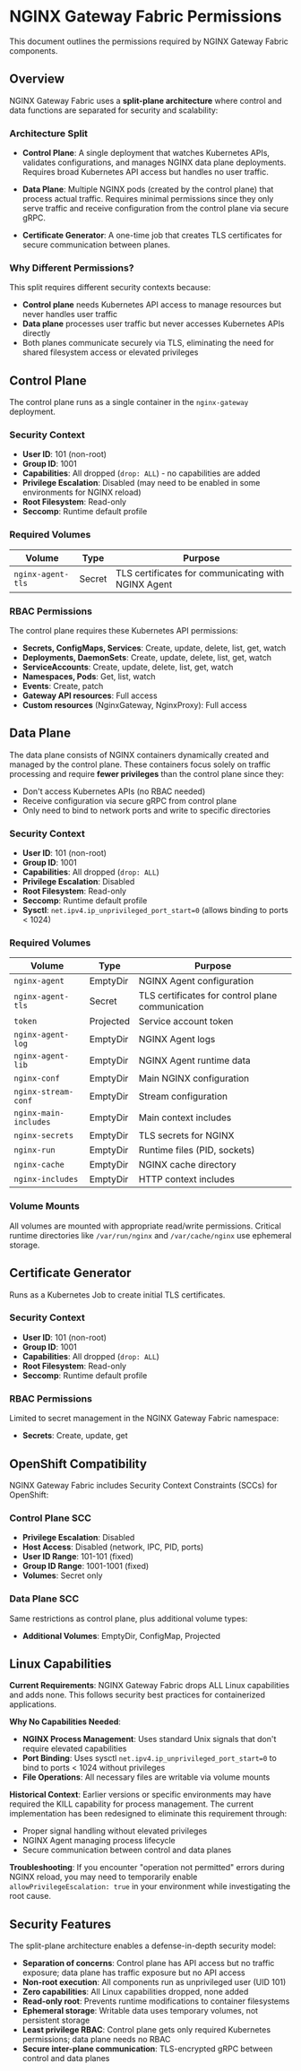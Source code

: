 # NGINX Gateway Fabric Permissions

This document outlines the permissions required by NGINX Gateway Fabric components.

## Overview

NGINX Gateway Fabric uses a **split-plane architecture** where control and data functions are separated for security and scalability:

### Architecture Split

- **Control Plane**: A single deployment that watches Kubernetes APIs, validates configurations, and manages NGINX data plane deployments. Requires broad Kubernetes API access but handles no user traffic.

- **Data Plane**: Multiple NGINX pods (created by the control plane) that process actual traffic. Requires minimal permissions since they only serve traffic and receive configuration from the control plane via secure gRPC.

- **Certificate Generator**: A one-time job that creates TLS certificates for secure communication between planes.

### Why Different Permissions?

This split requires different security contexts because:

- **Control plane** needs Kubernetes API access to manage resources but never handles user traffic
- **Data plane** processes user traffic but never accesses Kubernetes APIs directly
- Both planes communicate securely via TLS, eliminating the need for shared filesystem access or elevated privileges

## Control Plane

The control plane runs as a single container in the `nginx-gateway` deployment.

### Security Context

- **User ID**: 101 (non-root)
- **Group ID**: 1001
- **Capabilities**: All dropped (`drop: ALL`) - no capabilities are added
- **Privilege Escalation**: Disabled (may need to be enabled in some environments for NGINX reload)
- **Root Filesystem**: Read-only
- **Seccomp**: Runtime default profile

### Required Volumes

| Volume | Type | Purpose |
|--------|------|---------|
| `nginx-agent-tls` | Secret | TLS certificates for communicating with NGINX Agent |

### RBAC Permissions

The control plane requires these Kubernetes API permissions:

- **Secrets, ConfigMaps, Services**: Create, update, delete, list, get, watch
- **Deployments, DaemonSets**: Create, update, delete, list, get, watch
- **ServiceAccounts**: Create, update, delete, list, get, watch
- **Namespaces, Pods**: Get, list, watch
- **Events**: Create, patch
- **Gateway API resources**: Full access
- **Custom resources** (NginxGateway, NginxProxy): Full access

## Data Plane

The data plane consists of NGINX containers dynamically created and managed by the control plane. These containers focus solely on traffic processing and require **fewer privileges** than the control plane since they:

- Don't access Kubernetes APIs (no RBAC needed)
- Receive configuration via secure gRPC from control plane
- Only need to bind to network ports and write to specific directories

### Security Context

- **User ID**: 101 (non-root)
- **Group ID**: 1001
- **Capabilities**: All dropped (`drop: ALL`)
- **Privilege Escalation**: Disabled
- **Root Filesystem**: Read-only
- **Seccomp**: Runtime default profile
- **Sysctl**: `net.ipv4.ip_unprivileged_port_start=0` (allows binding to ports < 1024)

### Required Volumes

| Volume | Type | Purpose |
|--------|------|---------|
| `nginx-agent` | EmptyDir | NGINX Agent configuration |
| `nginx-agent-tls` | Secret | TLS certificates for control plane communication |
| `token` | Projected | Service account token |
| `nginx-agent-log` | EmptyDir | NGINX Agent logs |
| `nginx-agent-lib` | EmptyDir | NGINX Agent runtime data |
| `nginx-conf` | EmptyDir | Main NGINX configuration |
| `nginx-stream-conf` | EmptyDir | Stream configuration |
| `nginx-main-includes` | EmptyDir | Main context includes |
| `nginx-secrets` | EmptyDir | TLS secrets for NGINX |
| `nginx-run` | EmptyDir | Runtime files (PID, sockets) |
| `nginx-cache` | EmptyDir | NGINX cache directory |
| `nginx-includes` | EmptyDir | HTTP context includes |

### Volume Mounts

All volumes are mounted with appropriate read/write permissions. Critical runtime directories like `/var/run/nginx` and `/var/cache/nginx` use ephemeral storage.

## Certificate Generator

Runs as a Kubernetes Job to create initial TLS certificates.

### Security Context

- **User ID**: 101 (non-root)
- **Group ID**: 1001
- **Capabilities**: All dropped (`drop: ALL`)
- **Root Filesystem**: Read-only
- **Seccomp**: Runtime default profile

### RBAC Permissions

Limited to secret management in the NGINX Gateway Fabric namespace:

- **Secrets**: Create, update, get

## OpenShift Compatibility

NGINX Gateway Fabric includes Security Context Constraints (SCCs) for OpenShift:

### Control Plane SCC

- **Privilege Escalation**: Disabled
- **Host Access**: Disabled (network, IPC, PID, ports)
- **User ID Range**: 101-101 (fixed)
- **Group ID Range**: 1001-1001 (fixed)
- **Volumes**: Secret only

### Data Plane SCC

Same restrictions as control plane, plus additional volume types:

- **Additional Volumes**: EmptyDir, ConfigMap, Projected

## Linux Capabilities

**Current Requirements**: NGINX Gateway Fabric drops ALL Linux capabilities and adds none. This follows security best practices for containerized applications.

**Why No Capabilities Needed**:

- **NGINX Process Management**: Uses standard Unix signals that don't require elevated capabilities
- **Port Binding**: Uses sysctl `net.ipv4.ip_unprivileged_port_start=0` to bind to ports < 1024 without privileges
- **File Operations**: All necessary files are writable via volume mounts

**Historical Context**: Earlier versions or specific environments may have required the KILL capability for process management. The current implementation has been redesigned to eliminate this requirement through:

- Proper signal handling without elevated privileges
- NGINX Agent managing process lifecycle
- Secure communication between control and data planes

**Troubleshooting**: If you encounter "operation not permitted" errors during NGINX reload, you may need to temporarily enable `allowPrivilegeEscalation: true` in your environment while investigating the root cause.

## Security Features

The split-plane architecture enables a defense-in-depth security model:

- **Separation of concerns**: Control plane has API access but no traffic exposure; data plane has traffic exposure but no API access
- **Non-root execution**: All components run as unprivileged user (UID 101)
- **Zero capabilities**: All Linux capabilities dropped, none added
- **Read-only root**: Prevents runtime modifications to container filesystems
- **Ephemeral storage**: Writable data uses temporary volumes, not persistent storage
- **Least privilege RBAC**: Control plane gets only required Kubernetes permissions; data plane needs no RBAC
- **Secure inter-plane communication**: TLS-encrypted gRPC between control and data planes
